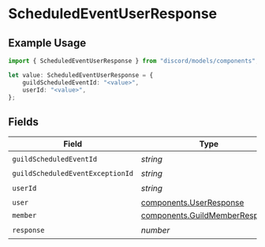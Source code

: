 # ScheduledEventUserResponse

## Example Usage

```typescript
import { ScheduledEventUserResponse } from "discord/models/components";

let value: ScheduledEventUserResponse = {
    guildScheduledEventId: "<value>",
    userId: "<value>",
};
```

## Fields

| Field                                                                            | Type                                                                             | Required                                                                         | Description                                                                      |
| -------------------------------------------------------------------------------- | -------------------------------------------------------------------------------- | -------------------------------------------------------------------------------- | -------------------------------------------------------------------------------- |
| `guildScheduledEventId`                                                          | *string*                                                                         | :heavy_check_mark:                                                               | N/A                                                                              |
| `guildScheduledEventExceptionId`                                                 | *string*                                                                         | :heavy_minus_sign:                                                               | N/A                                                                              |
| `userId`                                                                         | *string*                                                                         | :heavy_check_mark:                                                               | N/A                                                                              |
| `user`                                                                           | [components.UserResponse](../../models/components/userresponse.md)               | :heavy_minus_sign:                                                               | N/A                                                                              |
| `member`                                                                         | [components.GuildMemberResponse](../../models/components/guildmemberresponse.md) | :heavy_minus_sign:                                                               | N/A                                                                              |
| `response`                                                                       | *number*                                                                         | :heavy_check_mark:                                                               | N/A                                                                              |